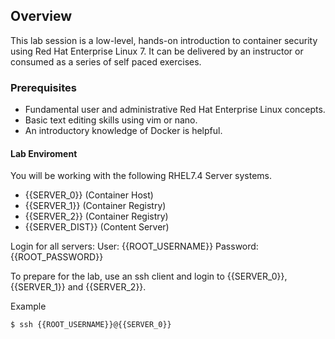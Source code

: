 ## Overview

This lab session is a low-level, hands-on introduction to container security using Red Hat Enterprise Linux 7. It can be delivered by an instructor or consumed as a series of self paced exercises.

### Prerequisites

* Fundamental user and administrative Red Hat Enterprise Linux concepts. 
* Basic text editing skills using vim or nano.
* An introductory knowledge of Docker is helpful.

#### Lab Enviroment

You will be working with the following RHEL7.4 Server systems. 

* {{SERVER_0}} (Container Host)
* {{SERVER_1}}  (Container Registry)
* {{SERVER_2}} (Container Registry)
* {{SERVER_DIST}} (Content Server)

Login for all servers: User: {{ROOT_USERNAME}} Password: {{ROOT_PASSWORD}}

To prepare for the lab, use an ssh client and login to {{SERVER_0}}, {{SERVER_1}} and {{SERVER_2}}.

Example

~~~shell
$ ssh {{ROOT_USERNAME}}@{{SERVER_0}}
~~~

